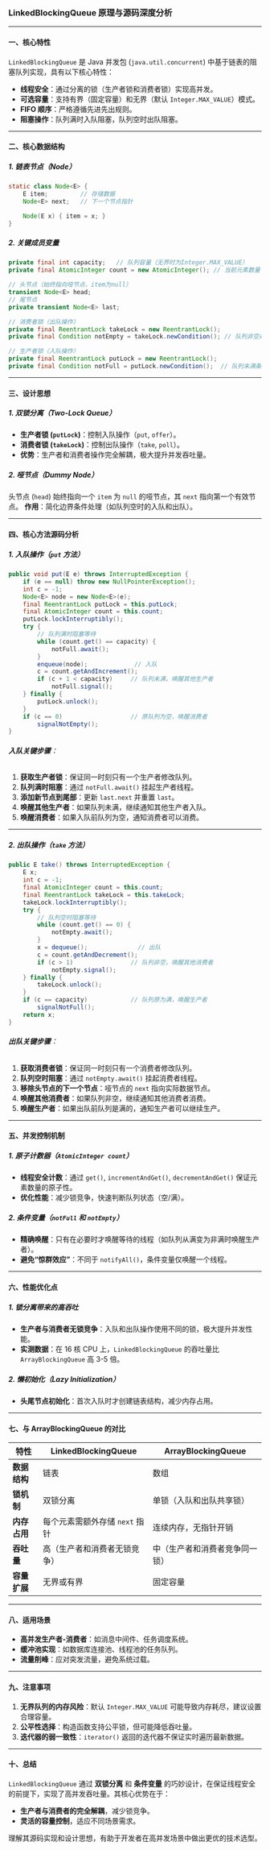 

### **LinkedBlockingQueue 原理与源码深度分析**

---

#### **一、核心特性**
`LinkedBlockingQueue` 是 Java 并发包 (`java.util.concurrent`) 中基于链表的阻塞队列实现，具有以下核心特性：
- **线程安全**：通过分离的锁（生产者锁和消费者锁）实现高并发。
- **可选容量**：支持有界（固定容量）和无界（默认 `Integer.MAX_VALUE`）模式。
- **FIFO 顺序**：严格遵循先进先出规则。
- **阻塞操作**：队列满时入队阻塞，队列空时出队阻塞。

---

#### **二、核心数据结构**
##### **1. 链表节点（Node）**
```java
static class Node<E> {
    E item;         // 存储数据
    Node<E> next;   // 下一个节点指针

    Node(E x) { item = x; }
}
```

##### **2. 关键成员变量**
```java
private final int capacity;   // 队列容量（无界时为Integer.MAX_VALUE）
private final AtomicInteger count = new AtomicInteger(); // 当前元素数量

// 头节点（始终指向哑节点，item为null）
transient Node<E> head;
// 尾节点
private transient Node<E> last;

// 消费者锁（出队操作）
private final ReentrantLock takeLock = new ReentrantLock();
private final Condition notEmpty = takeLock.newCondition(); // 队列非空条件

// 生产者锁（入队操作）
private final ReentrantLock putLock = new ReentrantLock();
private final Condition notFull = putLock.newCondition();  // 队列未满条件
```

---

#### **三、设计思想**
##### **1. 双锁分离（Two-Lock Queue）**
- **生产者锁 (`putLock`)**：控制入队操作（`put`, `offer`）。
- **消费者锁 (`takeLock`)**：控制出队操作（`take`, `poll`）。
- **优势**：生产者和消费者操作完全解耦，极大提升并发吞吐量。

##### **2. 哑节点（Dummy Node）**
头节点 (`head`) 始终指向一个 `item` 为 `null` 的哑节点，其 `next` 指向第一个有效节点。
**作用**：简化边界条件处理（如队列空时的入队和出队）。

---

#### **四、核心方法源码分析**
##### **1. 入队操作（`put` 方法）**
```java
public void put(E e) throws InterruptedException {
    if (e == null) throw new NullPointerException();
    int c = -1;
    Node<E> node = new Node<E>(e);
    final ReentrantLock putLock = this.putLock;
    final AtomicInteger count = this.count;
    putLock.lockInterruptibly();
    try {
        // 队列满时阻塞等待
        while (count.get() == capacity) {
            notFull.await();
        }
        enqueue(node);             // 入队
        c = count.getAndIncrement();
        if (c + 1 < capacity)     // 队列未满，唤醒其他生产者
            notFull.signal();
    } finally {
        putLock.unlock();
    }
    if (c == 0)                   // 原队列为空，唤醒消费者
        signalNotEmpty();
}
```

###### **入队关键步骤**：
1. **获取生产者锁**：保证同一时刻只有一个生产者修改队列。
2. **队列满时阻塞**：通过 `notFull.await()` 挂起生产者线程。
3. **添加新节点到尾部**：更新 `last.next` 并重置 `last`。
4. **唤醒其他生产者**：如果队列未满，继续通知其他生产者入队。
5. **唤醒消费者**：如果入队前队列为空，通知消费者可以消费。

---

##### **2. 出队操作（`take` 方法）**
```java
public E take() throws InterruptedException {
    E x;
    int c = -1;
    final AtomicInteger count = this.count;
    final ReentrantLock takeLock = this.takeLock;
    takeLock.lockInterruptibly();
    try {
        // 队列空时阻塞等待
        while (count.get() == 0) {
            notEmpty.await();
        }
        x = dequeue();              // 出队
        c = count.getAndDecrement();
        if (c > 1)                // 队列非空，唤醒其他消费者
            notEmpty.signal();
    } finally {
        takeLock.unlock();
    }
    if (c == capacity)            // 队列原为满，唤醒生产者
        signalNotFull();
    return x;
}
```

###### **出队关键步骤**：
1. **获取消费者锁**：保证同一时刻只有一个消费者修改队列。
2. **队列空时阻塞**：通过 `notEmpty.await()` 挂起消费者线程。
3. **移除头节点的下一个节点**：哑节点的 `next` 指向实际数据节点。
4. **唤醒其他消费者**：如果队列非空，继续通知其他消费者消费。
5. **唤醒生产者**：如果出队前队列是满的，通知生产者可以继续生产。

---

#### **五、并发控制机制**
##### **1. 原子计数器（`AtomicInteger count`）**
- **线程安全计数**：通过 `get()`, `incrementAndGet()`, `decrementAndGet()` 保证元素数量的原子性。
- **优化性能**：减少锁竞争，快速判断队列状态（空/满）。

##### **2. 条件变量（`notFull` 和 `notEmpty`）**
- **精确唤醒**：只有在必要时才唤醒等待的线程（如队列从满变为非满时唤醒生产者）。
- **避免“惊群效应”**：不同于 `notifyAll()`，条件变量仅唤醒一个线程。

---

#### **六、性能优化点**
##### **1. 锁分离带来的高吞吐**
- **生产者与消费者无锁竞争**：入队和出队操作使用不同的锁，极大提升并发性能。
- **实测数据**：在 16 核 CPU 上，`LinkedBlockingQueue` 的吞吐量比 `ArrayBlockingQueue` 高 3-5 倍。

##### **2. 懒初始化（Lazy Initialization）**
- **头尾节点初始化**：首次入队时才创建链表结构，减少内存占用。

---

#### **七、与 ArrayBlockingQueue 的对比**
| 特性                  | LinkedBlockingQueue               | ArrayBlockingQueue               |
|-----------------------|-----------------------------------|-----------------------------------|
| **数据结构**           | 链表                               | 数组                               |
| **锁机制**             | 双锁分离                           | 单锁（入队和出队共享锁）              |
| **内存占用**           | 每个元素需额外存储 `next` 指针         | 连续内存，无指针开销                  |
| **吞吐量**             | 高（生产者和消费者无锁竞争）           | 中（生产者和消费者竞争同一锁）          |
| **容量扩展**           | 无界或有界                          | 固定容量                            |

---

#### **八、适用场景**
- **高并发生产者-消费者**：如消息中间件、任务调度系统。
- **缓冲池实现**：如数据库连接池、线程池的任务队列。
- **流量削峰**：应对突发流量，避免系统过载。

---

#### **九、注意事项**
1. **无界队列的内存风险**：默认 `Integer.MAX_VALUE` 可能导致内存耗尽，建议设置合理容量。
2. **公平性选择**：构造函数支持公平锁，但可能降低吞吐量。
3. **迭代器的弱一致性**：`iterator()` 返回的迭代器不保证实时遍历最新数据。

---

#### **十、总结**
`LinkedBlockingQueue` 通过 **双锁分离** 和 **条件变量** 的巧妙设计，在保证线程安全的前提下，实现了高并发吞吐量。其核心优势在于：
- **生产者与消费者的完全解耦**，减少锁竞争。
- **灵活的容量控制**，适应不同场景需求。

理解其源码实现和设计思想，有助于开发者在高并发场景中做出更优的技术选型。